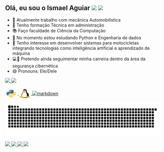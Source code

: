 ## Olá, eu sou o Ismael Aguiar <img src="https://media.giphy.com/media/hvRJCLFzcasrR4ia7z/giphy.gif" width="25px"> ![](https://visitor-badge.glitch.me/badge?page_id=Ismael-Aguiar.Ismael-Aguiar)


- 🔭 Atualmente trabalho com mecânica Automobilística
- 🌱 Tenho formação Técnica em administração
- 📚 Faço faculdade de Ciência da Computação
- 📝 No momento estou estudando Python e Engenharia de dados 
- 🤔 Tenho interesse em desenvolver sistemas para motocicletas integrando tecnologias como inteligência artificial e aprendizado de máquina
- 💻🔐 Pretendo ainda seguimentar minha carreira dentro da área da segurança cibernética
- 😄 Pronouns: Ele/Dele
 <div>
  <a href="https://github.com/Ismael-Aguiar">
  <img height = "180em" src = "https://github-readme-stats.vercel.app/api?username=Ismael-Aguiar&show_icons=true&theme=dracula&include_all_commits=true&count_private=true" />
  <img height = "180em" src = "https://github-readme-stats.vercel.app/api/top-langs/?username=Ismael-Aguiar&layout=compact&langs_count=7&theme=dracula" />
</div>

<div style = "display: inline_block"> <br>
  <img align = "center" alt = "Mael-Python" height = "30" width = "40" src = "https://raw.githubusercontent.com/devicons/devicon/master/icons/python/python-original.svg ">
  <img align = "center" alt = "Linux" height = "30" width = "40" src = "https://github.com/Ismael-Aguiar/Ismael-Aguiar/blob/main/.github/workflows/2993682_brand_brands_linux_logo_logos_icon.svg ">
  <img align = "center" alt = "markdown" height = "30" width = "40" src = "https://camo.githubusercontent.com/510a057988cb5216f5d297ee202f6a08fa179798926cea28e95910f6b8ca5535/68747470733a2f2f696d672e736869656c64732e696f2f62616467652f4d61726b646f776e2d3030303030303f7374796c653d666f722d7468652d6261646765266c6f676f3d6d61726b646f776e266c6f676f436f6c6f723d7768697465 ">
</div>

![Snake animation](https://github.com/Ismael-Aguiar/Ismael-Aguiar/blob/output/github-contribution-grid-snake.svg)
<div> 
  <a href= "https://www.instagram.com/ismael_aguiar.dev/"> <img src = "https://img.shields.io/badge/-Instagram-%23E4405F?style=for-the- emblema & logo = instagram & logoColor = white "target ="_ blank "> </a> 
  <a href = "mailto:ismaelaguiar.adm@gmail.com"> <img src = "https://img.shields.io/badge/-Gmail-%23333?style=for-the-badge&logo=gmail&logoColor=white" target = "_ blank"> </a>
  <a href= "https://www.linkedin.com/in/ismael-aguiar-estudante"> <img src = "https://img.shields.io/badge/-LinkedIn-%230077B5? Style = for-the-badge & logo = linkedin & logoColor = white "target ="_ blank "> </a> 
  <a href= "https://www.facebook.com/paulo.roger.52438 "> <img src = "https://img.shields.io/badge/Facebook-1877F2?style=for-the-badge&logo=facebook&logoColor=white" target = "_ blank"> </a>
</div>

